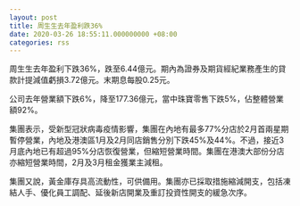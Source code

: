 ```yaml
---
layout: post
title: 周生生去年盈利跌36%
date: 2020-03-26 18:55:11.000000000 +08:00
categories: rss
---
```


周生生去年盈利下跌36%，跌至6.44億元。期內為證券及期貨經紀業務產生的貸款計提減值虧損3.72億元。末期息每股0.25元。

公司去年營業額下跌6%，降至177.36億元，當中珠寶零售下跌5%，佔整體營業額92%。

集團表示，受新型冠狀病毒疫情影響，集團在內地有最多77%分店於2月首兩星期暫停營業，內地及港澳區1月及2月同店銷售分別下跌45%及44%。不過，接近3月底內地已有超過95%分店恢復營業，但縮短營業時間。集團在港澳大部份分店亦縮短營業時間，2月及3月租金獲業主減租。

集團又說，黃金庫存具高流動性，可供備用。集團亦已採取措施縮減開支，包括凍結人手、優化員工調配、延後新店開業及重訂投資性開支的緩急次序。
